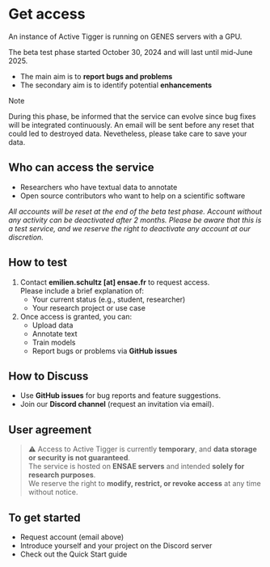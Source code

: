 # Get access

An instance of Active Tigger is running on GENES servers with a GPU.

The beta test phase started October 30, 2024 and will last until mid-June 2025.

- The main aim is to **report bugs and problems**
- The secondary aim is to identify potential **enhancements**

> [!NOTE]
> During this phase, be informed that the service can evolve since bug fixes will be integrated continuously. An email will be sent before any reset that could led to destroyed data. Nevetheless, please take care to save your data.

## Who can access the service

- Researchers who have textual data to annotate
- Open source contributors who want to help on a scientific software

*All accounts will be reset at the end of the beta test phase. Account without any activity can be deactivated after 2 months. Please be aware that this is a test service, and we reserve the right to deactivate any account at our discretion.*

## How to test

1. Contact **emilien.schultz [at] ensae.fr** to request access.  
   Please include a brief explanation of:
   - Your current status (e.g., student, researcher)
   - Your research project or use case
2. Once access is granted, you can:
   - Upload data
   - Annotate text
   - Train models
   - Report bugs or problems via **GitHub issues**

## How to Discuss

- Use **GitHub issues** for bug reports and feature suggestions.
- Join our **Discord channel** (request an invitation via email).

## User agreement

> ⚠️ Access to Active Tigger is currently **temporary**, and **data storage or security is not guaranteed**.  
> The service is hosted on **ENSAE servers** and intended **solely for research purposes**.  
> We reserve the right to **modify, restrict, or revoke access** at any time without notice.

## To get started
- Request account (email above)
- Introduce yourself and your project on the Discord server
- Check out the Quick Start guide